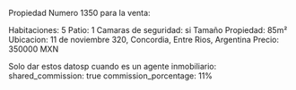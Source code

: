 Propiedad Numero 1350 para la venta:

Habitaciones: 5
Patio: 1
Camaras de seguridad: si
Tamaño Propiedad: 85m²
Ubicacion: 11 de noviembre 320, Concordia, Entre Rios, Argentina
Precio: 350000 MXN

Solo dar estos datosp cuando es un agente inmobiliario:
shared_commission: true
commission_porcentage: 11%


